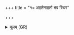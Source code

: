 +++
title = "१० अहतेनाहतो भव स्थिर"

+++
<details><summary>मूलम् (GR)</summary>

अहतेनाहतो भव  
स्थिर स्थिरेण सं भव ।  
प्र मृणीहि दुरस्यतः  
सहस्व पृतनायतः ॥
</details>